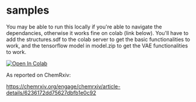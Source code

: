# samples

You may be able to run this locally if you're able to navigate the dependancies, otherwise it works fine on colab (link below). You'll have to add the structures.sdf to the colab server to get the basic functionalities to work, and the tensorflow model in model.zip to get the VAE functionalities to work.

[![Open In Colab](https://colab.research.google.com/assets/colab-badge.svg)](https://colab.research.google.com/drive/1N0SOHK37Ukv_9swhTsKK_Br0zOwCMqFL?usp=sharing)

As reported on ChemRxiv: 

https://chemrxiv.org/engage/chemrxiv/article-details/6236172dd75627dbfb1e0c92
